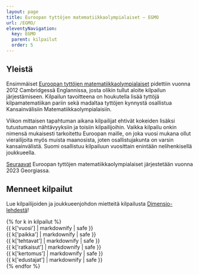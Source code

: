 ```yaml
---
layout: page
title: Euroopan tyttöjen matematiikkaolympialaiset – EGMO
url: /EGMO/
eleventyNavigation:
  key: EGMO
  parent: kilpailut
  order: 5
---
```


## Yleistä

Ensimmäiset [Euroopan tyttöjen matematiikkaolympialaiset](https://www.egmo.org/)
pidettiin vuonna 2012 Cambridgessä Englannissa, josta olikin tullut aloite kilpailun järjestämiseen. 
Kilpailun tavoitteena on houkutella lisää tyttöjä kilpamatematiikan pariin sekä madaltaa tyttöjen kynnystä
osallistua Kansainvälisiin Matematiikkaolympialaisiin. 

Viikon mittaisen tapahtuman aikana kilpailijat ehtivät kokeiden lisäksi tutustumaan nähtävyyksiin
ja toisiin kilpailijoihin. Vaikka kilpailu onkin nimensä mukaisesti tarkoitettu Euroopan maille,
on joka vuosi mukana ollut vierailijoita myös muista maanosista, joten osallistujakunta on varsin kansainvälistä.
Suomi osallistuu kilpailuun vuosittain enintään nelihenkisellä joukkueella.

[Seuraavat](https://www.egmo.org/egmos/egmo13/) Euroopan tyttöjen matematiikkaolympialaiset järjestetään vuonna 2023 Georgiassa.

## Menneet kilpailut

Lue kilpailijoiden ja joukkueenjohdon mietteitä kilpailusta [Dimensio-lehdestä](https://dimensiolehti.fi/?s=egmo)!

<div class="list-group">
{% for k in kilpailut %}
<div class="row list-group-item">
<div class="col-xs-1 col-sm-1">{{ k['vuosi'] | markdownify | safe }}</div>
<div class="col-xs-2 col-sm-2">{{ k['paikka'] | markdownify | safe }}</div>
<div class="col-xs-1">{{ k['tehtavat'] | markdownify | safe }}</div>
<div class="col-xs-2 col-sm-2">{{ k['ratkaisut'] | markdownify | safe }}</div>
<div class="col-xs-3 col-sm-3">{{ k['kertomus'] | markdownify | safe }}</div>  
<div class="col-xs-3 col-sm-3">{{ k['edustajat'] | markdownify | safe }}</div>
</div>
{% endfor %}
</div>
